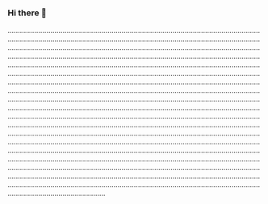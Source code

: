 ### Hi there 👋

....................................................................................................................................................................................................................................................................................................................................................................................................................................................................................................................................................................................................................................................................................................................................................................................................................................................................................................................................................................................................................................................................................................................................................................................................................................................................................................................................................................................................................................................................................................................................................................................................................................................................................................................................................................................................................................................................................................................................................................................................................................................................................................................................................................................................................................................................................................................................................................................................................................................................................................